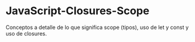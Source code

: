 # JavaScript-Closures-Scope

Conceptos a detalle de lo que significa scope (tipos), uso de let y const y uso de closures.
